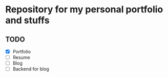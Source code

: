 # Repository for my personal portfolio and stuffs

## TODO
- [x] Portfolio
- [ ] Resume
- [ ] Blog
- [ ] Backend for blog